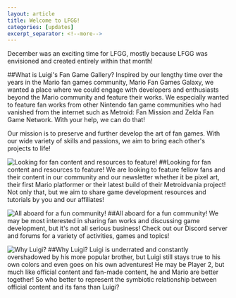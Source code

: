 ```yaml
---
layout: article
title: Welcome to LFGG!
categories: [updates]
excerpt_separator: <!--more-->
---
```


December was an exciting time for LFGG, mostly because LFGG was envisioned and created entirely within that month!

<!--more-->

##What is Luigi's Fan Game Gallery?
Inspired by our lengthy time over the years in the Mario fan games community, Mario Fan Games Galaxy, we wanted a place where we could engage with developers and enthusiasts beyond the Mario community and feature their works. We especially wanted to feature fan works from other Nintendo fan game communities who had vanished from the internet such as Metroid: Fan Mission and Zelda Fan Game Network. With your help, we can do that!

Our mission is to preserve and further develop the art of fan games. With our wide variety of skills and passions, we aim to bring each other's projects to life!

![Looking for fan content and resources to feature!](lfgg.github.io/assets/img/luigi/looking.png)
##Looking for fan content and resources to feature!
We are looking to feature fellow fans and their content in our community and our newsletter whether it be pixel art, their first Mario platformer or their latest build of their Metroidvania project! Not only that, but we aim to share game development resources and tutorials by you and our affiliates!

![All aboard for a fun community!](lfgg.github.io/assets/img/luigi/funandgames.png)
##All aboard for a fun community!
We may be most interested in sharing fan works and discussing game development, but it's not all serious business! Check out our Discord server and forums for a variety of activities, games and topics!

![Why Luigi?](lfgg.github.io/assets/img/luigi/teamwork.png)
##Why Luigi?
Luigi is underrated and constantly overshadowed by his more popular brother, but Luigi still stays true to his own colors and even goes on his own adventures! He may be Player 2, but much like official content and fan-made content, he and Mario are better together! So who better to represent the symbiotic relationship between official content and its fans than Luigi?
